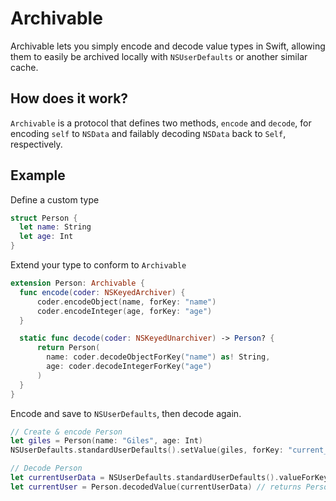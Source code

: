 # Archivable
Archivable lets you simply encode and decode value types in Swift, allowing them to easily be archived locally with `NSUserDefaults` or another similar cache.

## How does it work?
`Archivable` is a protocol that defines two methods, `encode` and `decode`, for encoding `self` to `NSData` and failably decoding `NSData` back to `Self`, respectively.

## Example

Define a custom type
```Swift
struct Person {
  let name: String
  let age: Int
}
```

Extend your type to conform to `Archivable`
```Swift
extension Person: Archivable {
  func encode(coder: NSKeyedArchiver) {
      coder.encodeObject(name, forKey: "name")
      coder.encodeInteger(age, forKey: "age")
  }

  static func decode(coder: NSKeyedUnarchiver) -> Person? {
      return Person(
        name: coder.decodeObjectForKey("name") as! String,
        age: coder.decodeIntegerForKey("age")
      )
  }
}
```

Encode and save to `NSUserDefaults`, then decode again.
```Swift
// Create & encode Person
let giles = Person(name: "Giles", age: Int)
NSUserDefaults.standardUserDefaults().setValue(giles, forKey: "current_user")

// Decode Person
let currentUserData = NSUserDefaults.standardUserDefaults().valueForKey("current_user")
let currentUser = Person.decodedValue(currentUserData) // returns Person?
```
